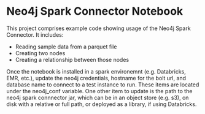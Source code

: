 # Neo4j Spark Connector Notebook

This project comprises example code showing usage of the Neo4j Spark Connector. It includes:
- Reading sample data from a parquet file
- Creating two nodes
- Creating a relationship between those nodes

Once the notebook is installed in a spark environemnt (e.g. Databricks, EMR, etc.), update the neo4j credentials, hostname for the bolt url, and database name to connect to a test instance to run. These items are located under the neo4j_conf variable. One other item to update is the path to the neo4j spark connnector jar, which can be in an object store (e.g. s3), on disk with a relative or full path, or deployed as a library, if using Databricks.
